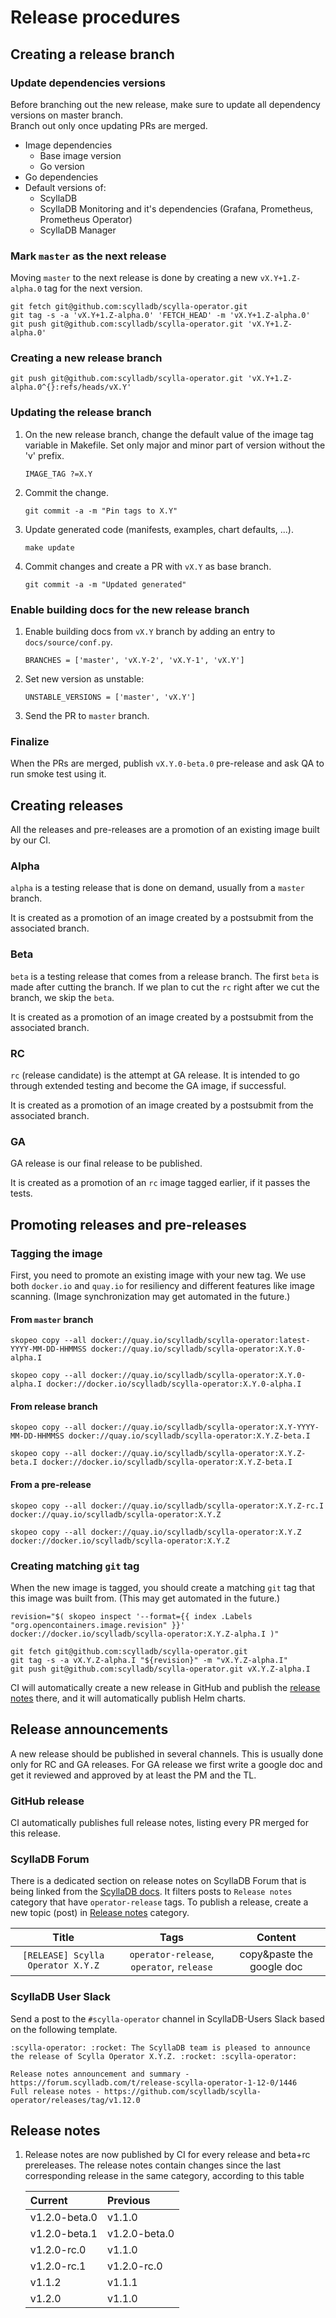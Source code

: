 # Release procedures

## Creating a release branch

### Update dependencies versions

Before branching out the new release, make sure to update all dependency versions on master branch.  
Branch out only once updating PRs are merged.

* Image dependencies
   * Base image version
   * Go version 
* Go dependencies
* Default versions of:
  * ScyllaDB
  * ScyllaDB Monitoring and it's dependencies (Grafana, Prometheus, Prometheus Operator)
  * ScyllaDB Manager

### Mark `master` as the next release
Moving `master` to the next release is done by creating a new `vX.Y+1.Z-alpha.0` tag for the next version.
```
git fetch git@github.com:scylladb/scylla-operator.git
git tag -s -a 'vX.Y+1.Z-alpha.0' 'FETCH_HEAD' -m 'vX.Y+1.Z-alpha.0'
git push git@github.com:scylladb/scylla-operator.git 'vX.Y+1.Z-alpha.0'
```

### Creating a new release branch
```
git push git@github.com:scylladb/scylla-operator.git 'vX.Y+1.Z-alpha.0^{}:refs/heads/vX.Y'
```

### Updating the release branch
1. On the new release branch, change the default value of the image tag variable in Makefile. Set only major and minor part of version without the 'v' prefix.
   ```
   IMAGE_TAG ?=X.Y
   ```

1. Commit the change.
   ```
   git commit -a -m "Pin tags to X.Y"
   ```

1. Update generated code (manifests, examples, chart defaults, ...).
   ```
   make update
   ```

1. Commit changes and create a PR with `vX.Y` as base branch.
   ```
   git commit -a -m "Updated generated"
   ```


### Enable building docs for the new release branch
1. Enable building docs from `vX.Y` branch by adding an entry to `docs/source/conf.py`.
   ```
   BRANCHES = ['master', 'vX.Y-2', 'vX.Y-1', 'vX.Y']
   ```

1. Set new version as unstable:
   ```
   UNSTABLE_VERSIONS = ['master', 'vX.Y']
   ```

1. Send the PR to `master` branch.

### Finalize 
When the PRs are merged, publish `vX.Y.0-beta.0` pre-release and ask QA to run smoke test using it.

## Creating releases
All the releases and pre-releases are a promotion of an existing image built by our CI.

### Alpha
`alpha` is a testing release that is done on demand, usually from a `master` branch.

It is created as a promotion of an image created by a postsubmit from the associated branch. 

### Beta
`beta` is a testing release that comes from a release branch.
The first `beta` is made after cutting the branch.
If we plan to cut the `rc` right after we cut the branch, we skip the `beta`.

It is created as a promotion of an image created by a postsubmit from the associated branch.

### RC
`rc` (release candidate) is the attempt at GA release.
It is intended to go through extended testing and become the GA image, if successful. 

It is created as a promotion of an image created by a postsubmit from the associated branch.

### GA
GA release is our final release to be published.

It is created as a promotion of an `rc` image tagged earlier, if it passes the tests.

## Promoting releases and pre-releases

### Tagging the image
First, you need to promote an existing image with your new tag. We use both `docker.io` and `quay.io` for resiliency and different features like image scanning. (Image synchronization may get automated in the future.)

#### From `master` branch
```
skopeo copy --all docker://quay.io/scylladb/scylla-operator:latest-YYYY-MM-DD-HHMMSS docker://quay.io/scylladb/scylla-operator:X.Y.0-alpha.I
```
```
skopeo copy --all docker://quay.io/scylladb/scylla-operator:X.Y.0-alpha.I docker://docker.io/scylladb/scylla-operator:X.Y.0-alpha.I
```

#### From release branch
```
skopeo copy --all docker://quay.io/scylladb/scylla-operator:X.Y-YYYY-MM-DD-HHMMSS docker://quay.io/scylladb/scylla-operator:X.Y.Z-beta.I
```
```
skopeo copy --all docker://quay.io/scylladb/scylla-operator:X.Y.Z-beta.I docker://docker.io/scylladb/scylla-operator:X.Y.Z-beta.I
```

#### From a pre-release
```
skopeo copy --all docker://quay.io/scylladb/scylla-operator:X.Y.Z-rc.I docker://quay.io/scylladb/scylla-operator:X.Y.Z
```
```
skopeo copy --all docker://quay.io/scylladb/scylla-operator:X.Y.Z docker://docker.io/scylladb/scylla-operator:X.Y.Z
```

### Creating matching `git` tag
When the new image is tagged, you should create a matching `git` tag that this image was built from. (This may get automated in the future.)
```
revision="$( skopeo inspect '--format={{ index .Labels "org.opencontainers.image.revision" }}' docker://docker.io/scylladb/scylla-operator:X.Y.Z-alpha.I )"
```
```
git fetch git@github.com:scylladb/scylla-operator.git
git tag -s -a vX.Y.Z-alpha.I "${revision}" -m "vX.Y.Z-alpha.I"
git push git@github.com:scylladb/scylla-operator.git vX.Y.Z-alpha.I
```
CI will automatically create a new release in GitHub and publish the [release notes](#release-notes) there, and it will automatically publish Helm charts.

## Release announcements
A new release should be published in several channels. This is usually done only for RC and GA releases.
For GA release we first write a google doc and get it reviewed and approved by at least the PM and the TL.

### GitHub release

CI automatically publishes full release notes, listing every PR merged for this release.

### ScyllaDB Forum
There is a dedicated section on release notes on ScyllaDB Forum that is being linked from the [ScyllaDB docs](https://www.scylladb.com/product/release-notes).
It filters posts to `Release notes` category that have `operator-release` tags.
To publish a release, create a new topic (post) in [Release notes](https://forum.scylladb.com/tags/c/scylladb-release-notes/18/operator-release) category.

| Title                             | Tags                                     | Content                   |
| :-------------------------------: | :--------------------------------------: | :-----------------------: |
| `[RELEASE] Scylla Operator X.Y.Z` | `operator-release`, `operator`, `release`| copy&paste the google doc |


### ScyllaDB User Slack
Send a post to the `#scylla-operator` channel in ScyllaDB-Users Slack based on the following template.
```
:scylla-operator: :rocket: The ScyllaDB team is pleased to announce the release of Scylla Operator X.Y.Z. :rocket: :scylla-operator:

Release notes announcement and summary - https://forum.scylladb.com/t/release-scylla-operator-1-12-0/1446
Full release notes - https://github.com/scylladb/scylla-operator/releases/tag/v1.12.0
```


## Release notes
1. Release notes are now published by CI for every release and beta+rc prereleases. The release notes contain changes since the last corresponding release in the same category, according to this table  

   | Current        | Previous      |
   | :------------- | :------------ |
   | v1.2.0-beta.0  | v1.1.0        |
   | v1.2.0-beta.1  | v1.2.0-beta.0 |
   | v1.2.0-rc.0    | v1.1.0        |
   | v1.2.0-rc.1    | v1.2.0-rc.0   |
   | v1.1.2         | v1.1.1        |
   | v1.2.0         | v1.1.0        |

